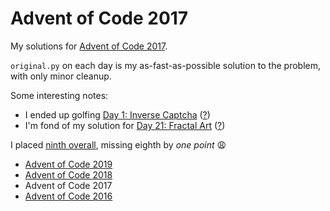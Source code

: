 # Advent of Code 2017

My solutions for [Advent of Code 2017](http://adventofcode.com/2017).

`original.py` on each day is my as-fast-as-possible solution to the problem, with only minor cleanup.

Some interesting notes:
- I ended up golfing [Day 1: Inverse Captcha](day01/golf.py) ([?](https://adventofcode.com/2017/day/1))
- I'm fond of my solution for [Day 21: Fractal Art](day21/original.py) ([?](https://adventofcode.com/2017/day/21))

I placed [ninth overall](https://adventofcode.com/2017/leaderboard), missing eighth by _one point_ 😩

- [Advent of Code 2019](https://github.com/orez-/Advent-of-Code-2019)
- [Advent of Code 2018](https://github.com/orez-/Advent-of-Code-2018)
- Advent of Code 2017
- [Advent of Code 2016](https://github.com/orez-/Advent-of-Code-2016)
